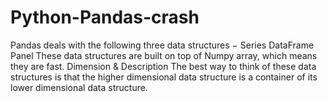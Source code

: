 # Python-Pandas-crash
Pandas deals with the following three data structures − Series DataFrame Panel These data structures are built on top of Numpy array, which means they are fast. Dimension &amp; Description The best way to think of these data structures is that the higher dimensional data structure is a container of its lower dimensional data structure.

